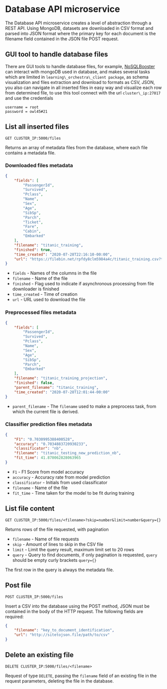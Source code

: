 # Database API microservice

The Database API microservice creates a level of abstraction through a REST API. Using MongoDB, datasets are downloaded in CSV format and parsed into JSON format where the primary key for each document is the filename field contained in the JSON file POST request.

## GUI tool to handle database files
There are GUI tools to handle database files, for example, [NoSQLBooster](https://nosqlbooster.com) can interact with mongoDB used in database, and makes several tasks which are limited in `learning\_orchestra\_client package`, as schema visualization and files extraction and download to formats as CSV, JSON, you also can navigate in all inserted files in easy way and visualize each row from determined file, to use this tool connect with the url `cluster\_ip:27017` and use the credentials
```
username = root
password = owl45#21
```

## List all inserted files
`GET CLUSTER_IP:5000/files`

Returns an array of metadata files from the database, where each file contains a metadata file.

### Downloaded files metadata 
```json
{
    "fields": [
        "PassengerId",
        "Survived",
        "Pclass",
        "Name",
        "Sex",
        "Age",
        "SibSp",
        "Parch",
        "Ticket",
        "Fare",
        "Cabin",
        "Embarked"
    ],
    "filename": "titanic_training",
    "finished": true,
    "time_created": "2020-07-28T22:16:10-00:00",
    "url": "https://filebin.net/rpfdy8clm5984a4c/titanic_training.csv?t=gcnjz1yo"
}
```

* `fields` - Names of the columns in the file
* `filename` - Name of the file
* `finished` - Flag used to indicate if asynchronous processing from file downloader is finished
* `time_created` - Time of creation
* `url` - URL used to download the file

### Preprocessed files metadata
```json
{
    "fields": [
        "PassengerId",
        "Survived",
        "Pclass",
        "Name",
        "Sex",
        "Age",
        "SibSp",
        "Parch",
        "Embarked"
    ],
    "filename": "titanic_training_projection",
    "finished": false,
    "parent_filename": "titanic_training",
    "time_created": "2020-07-28T12:01:44-00:00"
}
```

* `parent_filename` - The `filename` used to make a preprocess task, from which the current file is derived.

### Classifier prediction files metadata

```json
{
    "F1": "0.7030995388400528",
    "accuracy": "0.7034883720930233",
    "classificator": "nb",
    "filename": "titanic_testing_new_prediction_nb",
    "fit_time": 41.870062828063965
}
```

* `F1` - F1 Score from model accuracy
* `accuracy` - Accuracy rate from model prediction
* `classificator` - Initials from used classificator
* `filename` - Name of the file 
* `fit_time` - Time taken for the model to be fit during training

## List file content

`GET CLUSTER_IP:5000/files/<filename>?skip=number&limit=number&query={}`

Returns rows of the file requested, with pagination

* `filename` - Name of file requests
* `skip` - Amount of lines to skip in the CSV file
* `limit` - Limit the query result, maximum limit set to 20 rows
* `query` - Query to find documents, if only pagination is requested, `query` should be empty curly brackets `query={}`

The first row in the query is always the metadata file.

## Post file

`POST CLUSTER_IP:5000/files`

Insert a CSV into the database using the POST method, JSON must be contained in the body of the HTTP request.
The following fields are required: 
```json
{
    "filename": "key_to_document_identification",
    "url": "http://sitetojson.file/path/to/csv"
}
```

## Delete an existing file
`DELETE CLUSTER_IP:5000/files/<filename>`

Request of type `DELETE`, passing the `filename` field of an existing file in the request parameters, deleting the file in the database.

